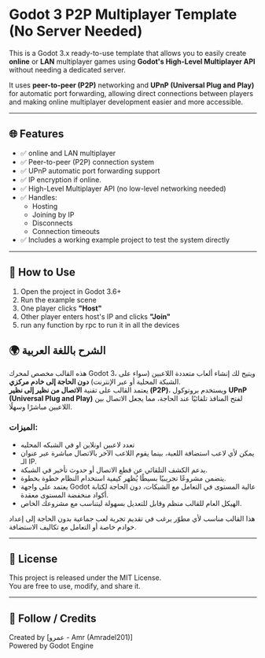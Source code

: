# Godot 3 P2P Multiplayer Template (No Server Needed)

This is a Godot 3.x ready-to-use template that allows you to easily create **online** or **LAN** multiplayer games using **Godot's High-Level Multiplayer API** without needing a dedicated server.

It uses **peer-to-peer (P2P)** networking and **UPnP (Universal Plug and Play)** for automatic port forwarding, allowing direct connections between players and making online multiplayer development easier and more accessible.


---

## 🌐 Features
- ✅ online and LAN multiplayer
- ✅ Peer-to-peer (P2P) connection system
- ✅ UPnP automatic port forwarding support
- ✅ IP encryption if online.
- ✅ High-Level Multiplayer API (no low-level networking needed)
- ✅ Handles:
  - Hosting
  - Joining by IP
  - Disconnects
  - Connection timeouts
- ✅ Includes a working example project to test the system directly

---

## 🚀 How to Use

1. Open the project in Godot 3.6+
2. Run the example scene
3. One player clicks **"Host"**
4. Other player enters host's IP and clicks **"Join"**
5. run any function by rpc to run it in all the devices

## 🌍 الشرح باللغة العربية

هذه القالب مخصص لمحرك Godot 3، ويتيح لك إنشاء ألعاب متعددة اللاعبين (سواء على الشبكة المحلية أو عبر الإنترنت) **دون الحاجة إلى خادم مركزي**.  
يعتمد القالب على تقنية **الاتصال من نظير إلى نظير (P2P)**، ويستخدم بروتوكول **UPnP (Universal Plug and Play)** لفتح المنافذ تلقائيًا عند الحاجة، مما يجعل الاتصال بين اللاعبين مباشرًا وسهلًا.

### الميزات:
- تعدد لاعبين اونلاين او في الشبكه المحليه
- يمكن لأي لاعب استضافة اللعبة، بينما يقوم اللاعب الآخر بالاتصال مباشرة عبر عنوان الـ IP.
- يدعم الكشف التلقائي عن قطع الاتصال أو حدوث تأخير في الشبكة.
- يتضمن مشروعًا تجريبيًا بسيطًا يُظهر كيفية استخدام النظام خطوة بخطوة.
- يعتمد على واجهة Godot عالية المستوى في التعامل مع الشبكات، دون الحاجة لكتابة أكواد منخفضة المستوى معقدة.
- الهيكل العام للقالب منظم وقابل للتعديل بسهولة ليتناسب مع مشروعك الخاص.

هذا القالب مناسب لأي مطوّر يرغب في تقديم تجربة لعب جماعية بدون الحاجة إلى إعداد خوادم خاصة أو التعامل مع تكاليف الاستضافة.

---

## 📜 License

This project is released under the MIT License.  
You are free to use, modify, and share it.

---

## 🔗 Follow / Credits

Created by [عمرو - Amr (Amradel201)]  
Powered by Godot Engine
